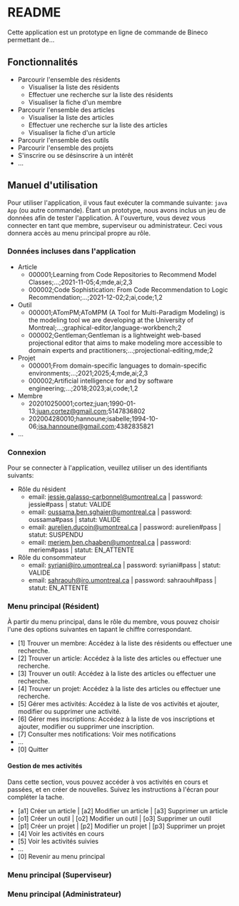 # README

Cette application est un prototype en ligne de commande de Bineco permettant de...

## Fonctionnalités

- Parcourir l'ensemble des résidents
  - Visualiser la liste des résidents
  - Effectuer une recherche sur la liste des résidents
  - Visualiser la fiche d'un membre
- Parcourir l'ensemble des articles
  - Visualiser la liste des articles
  - Effectuer une recherche sur la liste des articles
  - Visualiser la fiche d'un article
- Parcourir l'ensemble des outils
- Parcourir l'ensemble des projets
- S'inscrire ou se désinscrire à un intérêt
- ...

## Manuel d'utilisation

Pour utiliser l'application, il vous faut exécuter la commande suivante: `java App` (ou autre commande).
Étant un prototype, nous avons inclus un jeu de données afin de tester l'application.
À l'ouverture, vous devez vous connecter en tant que membre, superviseur ou administrateur. Ceci vous donnera accès au menu principal propre au rôle.

### Données incluses dans l'application

- Article
  - 000001;Learning from Code Repositories to Recommend Model Classes;...;2021-11-05;4;mde,ai;2,3
  - 000002;Code Sophistication: From Code Recommendation to Logic Recommendation;...;2021-12-02;2;ai,code;1,2
- Outil
  - 000001;ATomPM;AToMPM (A Tool for Multi-Paradigm Modeling) is the modeling tool we are developing at the University of Montreal;...;graphical-editor,language-workbench;2
  - 000002;Gentleman;Gentleman is a lightweight web-based projectional editor that aims to make modeling more accessible to domain experts and practitioners;...;projectional-editing,mde;2
- Projet
  - 000001;From domain-specific languages to domain-specific environments;...;2021;2025;4;mde,ai;2,3
  - 000002;Artificial intelligence for and by software engineering;...;2018;2023;ai,code;1,2
- Membre
  - 202010250001;cortez;juan;1990-01-13;juan.cortez@gmail.com;5147836802
  - 202004280010;hannoune;isabelle;1994-10-06;isa.hannoune@gmail.com;4382835821
- ...

### Connexion

Pour se connecter à l'application, veuillez utiliser un des identifiants suivants:

- Rôle du résident
  - email: jessie.galasso-carbonnel@umontreal.ca | password: jessie#pass | statut: VALIDE
  - email: oussama.ben.sghaier@umontreal.ca | password: oussama#pass | statut: VALIDE
  - email: aurelien.ducoin@umontreal.ca | password: aurelien#pass | statut: SUSPENDU
  - email: meriem.ben.chaaben@umontreal.ca | password: meriem#pass | statut: EN_ATTENTE
- Rôle du consommateur
  - email: syriani@iro.umontreal.ca | password: syriani#pass | statut: VALIDE
  - email: sahraouh@iro.umontreal.ca | password: sahraouh#pass | statut: EN_ATTENTE

### Menu principal (Résident)

À partir du menu principal, dans le rôle du membre, vous pouvez choisir l'une des options suivantes en tapant le chiffre correspondant.

- [1] Trouver un membre: Accédez à la liste des résidents ou effectuer une recherche.
- [2] Trouver un article: Accédez à la liste des articles ou effectuer une recherche.
- [3] Trouver un outil: Accédez à la liste des articles ou effectuer une recherche.
- [4] Trouver un projet: Accédez à la liste des articles ou effectuer une recherche.
- [5] Gérer mes activités: Accédez à la liste de vos activités et ajouter, modifier ou supprimer une activité.
- [6] Gérer mes inscriptions: Accédez à la liste de vos inscriptions et ajouter, modifier ou supprimer une inscription.
- [7] Consulter mes notifications: Voir mes notifications
- ...
- [0] Quitter

#### Gestion de mes activités

Dans cette section, vous pouvez accéder à vos activités en cours et passées, et en créer de nouvelles.
Suivez les instructions à l'écran pour compléter la tache.

- [a1] Créer un article | [a2] Modifier un article | [a3] Supprimer un article
- [o1] Créer un outil | [o2] Modifier un outil | [o3] Supprimer un outil
- [p1] Créer un projet | [p2] Modifier un projet | [p3] Supprimer un projet
- [4] Voir les activités en cours
- [5] Voir les activités suivies
- ...
- [0] Revenir au menu principal

### Menu principal (Superviseur)

### Menu principal (Administrateur)
